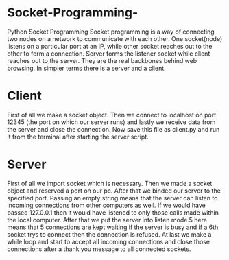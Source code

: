 # Socket-Programming-
Python Socket Programming
Socket programming is a way of connecting two nodes on a network to communicate with each other. 
One socket(node) listens on a particular port at an IP, while other socket reaches out to the other to form a connection. Server forms the listener socket while client reaches out to the server.
They are the real backbones behind web browsing. In simpler terms there is a server and a client.

Client
======
First of all we make a socket object.
Then we connect to localhost on port 12345 (the port on which our server runs) and lastly we receive data from the server and close the connection.
Now save this file as client.py and run it from the terminal after starting the server script.

Server
======
First of all we import socket which is necessary.
Then we made a socket object and reserved a port on our pc.
After that we binded our server to the specified port. 
Passing an empty string means that the server can listen to incoming connections from other computers as well. 
If we would have passed 127.0.0.1 then it would have listened to only those calls made within the local computer.
After that we put the server into listen mode.5 here means that 5 connections are kept waiting if the server is busy and if a 6th socket trys to connect then the connection is refused.
At last we make a while loop and start to accept all incoming connections and close those connections after a thank you message to all connected sockets.
